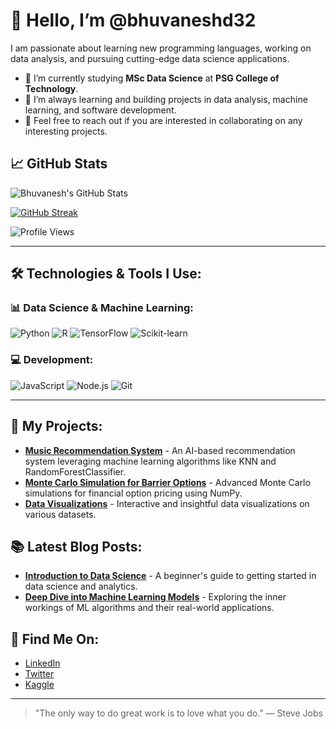 # 👋 Hello, I’m @bhuvaneshd32

I am passionate about learning new programming languages, working on data analysis, and pursuing cutting-edge data science applications.

- 🔭 I’m currently studying **MSc Data Science** at **PSG College of Technology**.
- 🌱 I’m always learning and building projects in data analysis, machine learning, and software development.
- 💬 Feel free to reach out if you are interested in collaborating on any interesting projects.

## 📈 GitHub Stats
![Bhuvanesh's GitHub Stats](https://github-readme-stats.vercel.app/api?username=bhuvaneshd32&show_icons=true&theme=dark&count_private=true)

[![GitHub Streak](https://streak-stats.demolab.com?user=bhuvaneshd32&theme=dark)](https://git.io/streak-stats)

![Profile Views](https://komarev.com/ghpvc/?username=bhuvaneshd32&color=0f0f0f&style=for-the-badge)

---

## 🛠️ Technologies & Tools I Use:

### 📊 **Data Science & Machine Learning**:
![Python](https://img.shields.io/badge/Python-%233776E4.svg?&style=for-the-badge&logo=python&logoColor=white)
![R](https://img.shields.io/badge/R-%2300B0B9.svg?&style=for-the-badge&logo=r&logoColor=white)
![TensorFlow](https://img.shields.io/badge/TensorFlow-%23FF6F00.svg?&style=for-the-badge&logo=tensorflow&logoColor=white)
![Scikit-learn](https://img.shields.io/badge/Scikit--learn-%23F7931E.svg?&style=for-the-badge&logo=scikit-learn&logoColor=white)

### 💻 **Development**:
![JavaScript](https://img.shields.io/badge/JavaScript-%23F7DF1E.svg?&style=for-the-badge&logo=javascript&logoColor=black)
![Node.js](https://img.shields.io/badge/Node.js-%23339933.svg?&style=for-the-badge&logo=node.js&logoColor=white)
![Git](https://img.shields.io/badge/Git-%23F05032.svg?&style=for-the-badge&logo=git&logoColor=white)

---

## 🚀 My Projects:
- **[Music Recommendation System](https://github.com/bhuvaneshd32/music-recommendation)** - An AI-based recommendation system leveraging machine learning algorithms like KNN and RandomForestClassifier.
- **[Monte Carlo Simulation for Barrier Options](https://github.com/bhuvaneshd32/monte-carlo-barrier-options)** - Advanced Monte Carlo simulations for financial option pricing using NumPy.
- **[Data Visualizations](https://github.com/bhuvaneshd32/data-visualizations)** - Interactive and insightful data visualizations on various datasets.

## 📚 Latest Blog Posts:
- [**Introduction to Data Science**](https://bhuvaneshd32.medium.com) - A beginner's guide to getting started in data science and analytics.
- [**Deep Dive into Machine Learning Models**](https://bhuvaneshd32.medium.com) - Exploring the inner workings of ML algorithms and their real-world applications.

## 📍 Find Me On:
- [LinkedIn](https://www.linkedin.com/in/bhuvaneshd32)
- [Twitter](https://twitter.com/bhuvaneshd32)
- [Kaggle](https://www.kaggle.com/bhuvaneshd32)

---
> "The only way to do great work is to love what you do." — Steve Jobs
